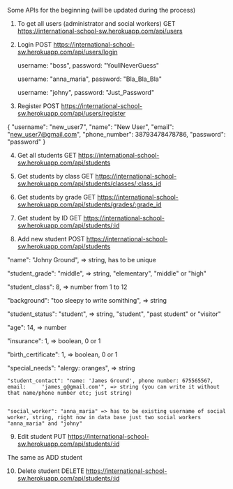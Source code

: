 Some APIs for the beginning (will be updated during the process)

1. To get all users (administrator and social workers)
GET    https://international-school-sw.herokuapp.com/api/users

2. Login 
POST  https://international-school-sw.herokuapp.com/api/users/login

    username: "boss", 
    password: "YoullNeverGuess"

    username: "anna_maria", 
    password: "Bla_Bla_Bla"

    username: "johny", 
    password: "Just_Password"

3. Register 
POST  https://international-school-sw.herokuapp.com/api/users/register

{
	"username": "new_user7", 
  "name": "New User", 
  "email": "new_user7@gmail.com", 
  "phone_number": 38793478478786, 
  "password": "password"
}

4. Get all students
GET https://international-school-sw.herokuapp.com/api/students

5. Get students by class
GET https://international-school-sw.herokuapp.com/api/students/classes/:class_id

6. Get students by grade
GET https://international-school-sw.herokuapp.com/api/students/grades/:grade_id

7. Get student by ID
GET https://international-school-sw.herokuapp.com/api/students/:id

8. Add new student
POST https://international-school-sw.herokuapp.com/api/students

  "name": "Johny Ground",  => string, has to be unique


  "student_grade": "middle",   => string, "elementary", "middle" or "high"


  "student_class": 8, => number from 1 to 12


  "background": "too sleepy to write somithing", => string


  "student_status": "student", => string, "student", "past student" or "visitor"


  "age": 14, => number


  "insurance": 1, => boolean, 0 or 1


  "birth_certificate": 1, => boolean, 0 or 1


  "special_needs": "alergy: oranges", => string


	"student_contact": "name: 'James Ground', phone number: 675565567, email:     'james_g@gmail.com'", => string (you can write it without that name/phone number etc; just string)

  
	"social_worker": "anna_maria" => has to be existing username of social worker, string, right now in data base just two social workers "anna_maria" and "johny"

9. Edit student
PUT https://international-school-sw.herokuapp.com/api/students/:id

The same as ADD student

10. Delete student
DELETE https://international-school-sw.herokuapp.com/api/students/:id
